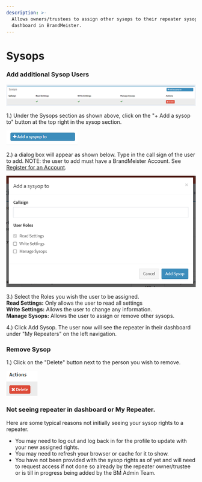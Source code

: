 ```yaml
---
description: >-
  Allows owners/trustees to assign other sysops to their repeater sysop
  dashboard in BrandMeister.
---
```


# Sysops

### Add additional Sysop Users

![](<../../.gitbook/assets/image (17).png>)

1.) Under the Sysops section as shown above, click on the "+ Add a sysop to" button at the top right in the sysop section.

![](<../../.gitbook/assets/image (75).png>)

2.) a dialog box will appear as shown below. Type in the call sign of the user to add. NOTE: the user to add must have a BrandMeister Account. See [Register for an Account](../../dashboard/register-for-an-account.md#register-for-an-account).&#x20;

![](<../../.gitbook/assets/image (119).png>)

3.) Select the Roles you wish the user to be assigned. \
&#x20;     **Read Settings:** Only allows the user to read all settings\
&#x20;     **Write Settings:**  Allows the user to change any information.\
&#x20;     **Manage Sysops:** Allows the user to assign or remove other sysops.

4.) Click Add Sysop. The user now will see the repeater in their dashboard under "My Repeaters" on the left navigation. &#x20;

### Remove Sysop

1.) Click on the "Delete" button next to the person you wish to remove.&#x20;

![](<../../.gitbook/assets/image (103).png>)

### Not seeing repeater in dashboard or My Repeater.

Here are some typical reasons not initially seeing your sysop rights to a repeater.

* You may need to log out and log back in for the profile to update with your new assigned rights.
* You may need to refresh your browser or cache for it to show.
* You have not been provided with the sysop rights as of yet and will need to request access if not done so already by the repeater owner/trustee or is till in progress being added by the BM Admin Team.&#x20;
